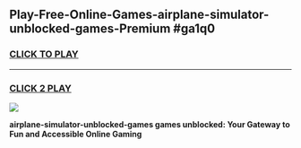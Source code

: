
## Play-Free-Online-Games-airplane-simulator-unblocked-games-Premium #ga1q0
<h3>
<a href="https://premium.freeplayer.one?title=airplane-simulator-unblocked-games&ref=8M">CLICK TO PLAY</a></h3>
<hr>

<h3>
<a href="https://premium.freeplayer.one?title=airplane-simulator-unblocked-games&ref=8M">CLICK 2 PLAY</a>
  
</h3>

<a href="https://premium.freeplayer.one?title=airplane-simulator-unblocked-games&ref=8M"><img src="https://clearcache.store/games.png"></a>


**airplane-simulator-unblocked-games games unblocked: Your Gateway to Fun and Accessible Online Gaming**
